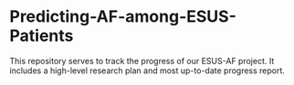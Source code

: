 # Predicting-AF-among-ESUS-Patients

This repository serves to track the progress of our ESUS-AF project. It includes a high-level research plan and most up-to-date progress report.
